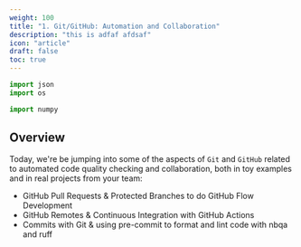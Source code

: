 ```yaml
---
weight: 100
title: "1. Git/GitHub: Automation and Collaboration"
description: "this is adfaf afdsaf"
icon: "article"
draft: false
toc: true
---
```


```python
import json
import os

import numpy
```

## Overview

Today, we're be jumping into some of the aspects of `Git` and `GitHub` related to automated code quality checking and collaboration, both in toy examples and in real projects from your team:

  - GitHub Pull Requests & Protected Branches to do GitHub Flow Development
  - GitHub Remotes & Continuous Integration with GitHub Actions
  - Commits with Git & using pre-commit to format and lint code with  nbqa and ruff
